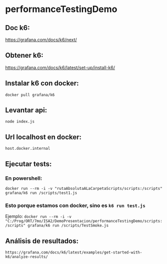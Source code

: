 # performanceTestingDemo

## Doc k6:
https://grafana.com/docs/k6/next/

## Obtener k6:
https://grafana.com/docs/k6/latest/set-up/install-k6/

## Instalar k6 con docker:

`docker pull grafana/k6`

## Levantar api:
`node index.js`

## Url localhost en docker:
`host.docker.internal`

## Ejecutar tests: 

### En powershell:
`docker run --rm -i -v "rutaAbsolutaALaCarpetaScripts/scripts:/scripts" grafana/k6 run /scripts/test1.js`

### Esto porque estamos con docker, sino es `k6 run test.js`

Ejemplo:
`docker run --rm -i -v "C:/Prog/ORT/7mo/ISA2/DemoPresentacion/performanceTestingDemo/scripts:/scripts" grafana/k6 run /scripts/TestSmoke.js`

## Análisis de resultados:
`https://grafana.com/docs/k6/latest/examples/get-started-with-k6/analyze-results/`